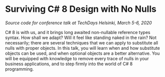 # Surviving C# 8 Design with No Nulls
*Source code for conference talk at TechDays Helsinki, March 5-6, 2020*


C# 8 is with us, and it brings long awaited non-nullable reference types syntax. How shall we adapt? Will it feel like standing naked in the rain? Not necessarily; there are several techniques that we can apply to substitute all nulls with proper objects. In this talk, you will learn when and how substitute objects can be used, and when optional objects are a better alternative. You will be equipped with knowledge to remove every trace of nulls in your business applications, and to step firmly into the world of C# 8 programming.
